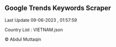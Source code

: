 

## Google Trends Keywords Scraper 
 
Last Update 09-06-2023 , 01:57:59

Country List :
VIETNAM.json



© Abdul Muttaqin 
